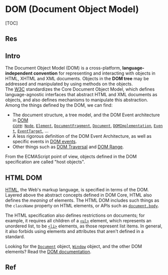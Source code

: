 # DOM (Document Object Model)

[TOC]



## Res


## Intro
The Document Object Model (DOM) is a cross-platform, **language-independent convention** for representing and interacting with objects in HTML, XHTML and XML documents. Objects in the **DOM tree** may be addressed and manipulated by using methods on the objects. The [W3C](https://developer.mozilla.org/en-US/docs/Glossary/W3C) standardizes the Core Document Object Model, which defines language-agnostic interfaces that abstract HTML and XML documents as objects, and also defines mechanisms to manipulate this abstraction. Among the things defined by the DOM, we can find:

- The document structure, a tree model, and the DOM Event architecture in [DOM core](https://dom.spec.whatwg.org/): [`Node`](https://developer.mozilla.org/en-US/docs/Web/API/Node), [`Element`](https://developer.mozilla.org/en-US/docs/Web/API/Element), [`DocumentFragment`](https://developer.mozilla.org/en-US/docs/Web/API/DocumentFragment), [`Document`](https://developer.mozilla.org/en-US/docs/Web/API/Document), [`DOMImplementation`](https://developer.mozilla.org/en-US/docs/Web/API/DOMImplementation), [`Event`](https://developer.mozilla.org/en-US/docs/Web/API/Event), [`EventTarget`](https://developer.mozilla.org/en-US/docs/Web/API/EventTarget), …
- A less rigorous definition of the DOM Event Architecture, as well as specific events in [DOM events](https://w3c.github.io/uievents/).
- Other things such as [DOM Traversal](https://www.w3.org/TR/DOM-Level-2-Traversal-Range/traversal.html) and [DOM Range](https://dom.spec.whatwg.org/#ranges).

From the ECMAScript point of view, objects defined in the DOM specification are called "host objects".



## HTML DOM
[HTML](https://html.spec.whatwg.org/multipage/), the Web's markup language, is specified in terms of the DOM. Layered above the abstract concepts defined in DOM Core, HTML also defines the _meaning_ of elements. The HTML DOM includes such things as the `className` property on HTML elements, or APIs such as [`document.body`](https://developer.mozilla.org/en-US/docs/Web/API/Document/body).

The HTML specification also defines restrictions on documents; for example, it requires all children of a [`<ul>`](https://developer.mozilla.org/en-US/docs/Web/HTML/Element/ul) element, which represents an unordered list, to be [`<li>`](https://developer.mozilla.org/en-US/docs/Web/HTML/Element/li) elements, as those represent list items. In general, it also forbids using elements and attributes that aren't defined in a standard.

Looking for the [`Document`](https://developer.mozilla.org/en-US/docs/Web/API/Document) object, [`Window`](https://developer.mozilla.org/en-US/docs/Web/API/Window) object, and the other DOM elements? Read the [DOM documentation](https://developer.mozilla.org/en-US/docs/Web/API/Document_Object_Model).



## Ref
[👍 JavaScript technologies overview]: https://developer.mozilla.org/en-US/docs/Web/JavaScript/JavaScript_technologies_overview
